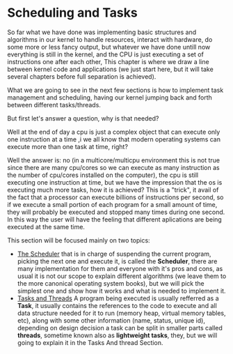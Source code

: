 # Scheduling and Tasks

So far what we have done was implementing basic structures and algorithms in our kernel to handle resources, interact with hardware, do some more or less fancy output, but whatever we have done untill now everything is still in the kernel, and the CPU is just executing a set of instructions one after each other, This chapter is where we draw a line between kernel code and applications (we just start here, but it will take several chapters before full separation is achieved).

What we are going to see in the next few sections is how to implement task management and scheduling, having our kernel jumping back and forth between different tasks/threads. 

But first let's answer a question, why is that needed? 

Well at the end of day a cpu is just a complex object that can execute only one instruction at a time ,i we all know that modern operating systems can execute more than one task at time, right? 

Well the answer is: no (in a multicore/multicpu environment this is not true since there are many cpu/cores so we can execute as many instruction as the number of cpu/cores installed on the computer), the cpu is still executing one instruction at time, but we have the impression that the os is executing much more tasks, how it is achieved? This is a "trick", it avail of the fact that a processor can execute billions of instructions per second, so if we execute a small portion of each program for a small amount of time, they will probably be executed and stopped many times during one second. In this way the user will have the feeling that different aplications are being executed at the same time. 

This section will be focused mainly on two topics:

* [The Scheduler](Scheduler.md) that is in charge of suspending the current program, picking the next one and execute it, is called the **Scheduler**, there are many implementation for them and everyone with it's pros and cons, as usual it is not our scope to explain different algorithms (we leave them to the more canonical operating system books), but we will pick the simplest one and show how it works and what is needed to implement it. 
* [Tasks and Threads](TasksAndThreads.md) A program being executed is usually refferred as a **Task**, it usually contains the references to the code to execute and all data structure needed for it to run (memory heap, virtual memory tables, etc), along with some other information (name, status, unique id), depending on design decision a task can be split in smaller parts called **threads**, sometime known also as **lightweight tasks**, they, but we will going to explain it in the Tasks And thread Section.



